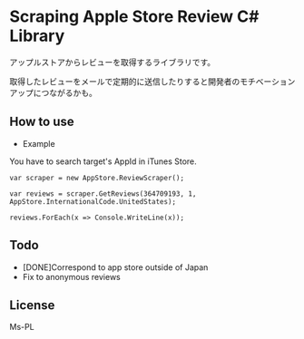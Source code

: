 Scraping Apple Store Review C# Library
=============================================================

アップルストアからレビューを取得するライブラリです。

取得したレビューをメールで定期的に送信したりすると開発者のモチベーションアップにつながるかも。

How to use
--------------------

* Example

You have to search target's AppId in iTunes Store.

    var scraper = new AppStore.ReviewScraper();

    var reviews = scraper.GetReviews(364709193, 1, AppStore.InternationalCode.UnitedStates);

    reviews.ForEach(x => Console.WriteLine(x));

Todo
--------------------

* [DONE]Correspond to app store outside of Japan
* Fix to anonymous reviews

License
--------------------

Ms-PL
